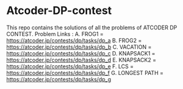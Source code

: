 # Atcoder-DP-contest

This repo contains the solutions of all the problems of ATCODER DP CONTEST.
Problem Links :
A. FROG1 = https://atcoder.jp/contests/dp/tasks/dp_a
B. FROG2 =  https://atcoder.jp/contests/dp/tasks/dp_b
C. VACATION = https://atcoder.jp/contests/dp/tasks/dp_c
D. KNAPSACK1 = https://atcoder.jp/contests/dp/tasks/dp_d
E. KNAPSACK2 = https://atcoder.jp/contests/dp/tasks/dp_e
F. LCS = https://atcoder.jp/contests/dp/tasks/dp_f
G. LONGEST PATH = https://atcoder.jp/contests/dp/tasks/dp_g
